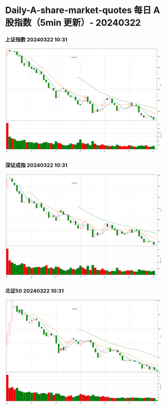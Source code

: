 
# Daily-A-share-market-quotes 每日 A 股指数（5min 更新）- 20240322

### 上证指数 20240322 10:31
![](./fig/2024/3/20240322-sh000001.png)

### 深证成指 20240322 10:31
![](./fig/2024/3/20240322-sz399001.png)

### 北证50 20240322 10:31
![](./fig/2024/3/20240322-bj899050.png)
